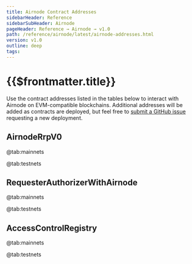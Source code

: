 ```yaml
---
title: Airnode Contract Addresses
sidebarHeader: Reference
sidebarSubHeader: Airnode
pageHeader: Reference → Airnode → v1.0
path: /reference/airnode/latest/airnode-addresses.html
version: v1.0
outline: deep
tags:
---
```


<VersionWarning/>

<PageHeader/>

# {{$frontmatter.title}}

Use the contract addresses listed in the tables below to interact with Airnode
on EVM-compatible blockchains. Additional addresses will be added as contracts
are deployed, but feel free to
[submit a GitHub issue](https://github.com/api3dao/airnode/issues) requesting a
new deployment.

## AirnodeRrpV0

<Tabs>

@tab:mainnets

<ContractAddresses type="mainnet" contractName="AirnodeRrpV0" ignoreTabsSlot="true"/>

@tab:testnets

<ContractAddresses type="testnet" contractName="AirnodeRrpV0"  ignoreTabsSlot="true"/>

</Tabs>

## RequesterAuthorizerWithAirnode

<Tabs>

@tab:mainnets

<ContractAddresses type="mainnet" contractName="RequesterAuthorizerWithAirnode"  ignoreTabsSlot="true"/>

@tab:testnets

<ContractAddresses type="testnet" contractName="RequesterAuthorizerWithAirnode"  ignoreTabsSlot="true"/>

</Tabs>

## AccessControlRegistry

<Tabs>

@tab:mainnets

<ContractAddresses type="mainnet" contractName="AccessControlRegistry"  ignoreTabsSlot="true"/>

@tab:testnets

<ContractAddresses type="testnet" contractName="AccessControlRegistry"  ignoreTabsSlot="true"/>

</Tabs>
